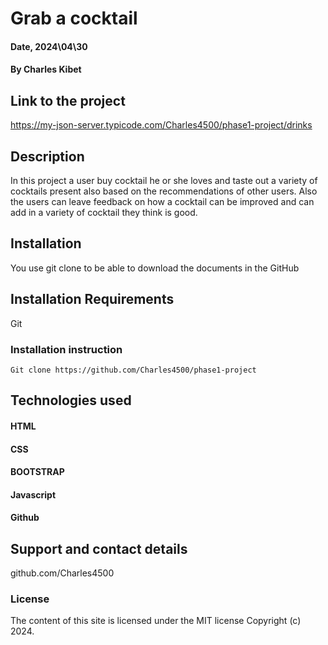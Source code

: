 # Grab a cocktail


#### Date, 2024\04\30

#### By Charles Kibet


## Link to the project
https://my-json-server.typicode.com/Charles4500/phase1-project/drinks


## Description
In this project a user buy cocktail he or she loves and taste out a variety of cocktails present also based on the recommendations of other users.
Also the users can leave feedback on how a  cocktail can be improved and can add in a variety of cocktail they think is good.


## Installation
You use git clone to be able to download the documents in the GitHub



## Installation Requirements
Git



### Installation instruction
```
Git clone https://github.com/Charles4500/phase1-project

```



## Technologies used
#### HTML
#### CSS
#### BOOTSTRAP
#### Javascript
#### Github



## Support and contact details
github.com/Charles4500



### License
The content of this site is licensed under the MIT license
Copyright (c) 2024.
